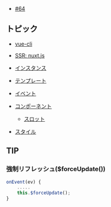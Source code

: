 - [#64](https://github.com/hdknr/scriptogr.am/issues/64)

## トピック

- [vue-cli](vue-cli.md)
- [SSR: nuxt.js](nextjs/README.md)
- [インスタンス](vue.instance.md)
- [テンプレート](vue.template.md)
- [イベント](vue.events.md)
- [コンポーネント](vue.components.md)

  - [スロット](vue.components.slot.md)


- [スタイル](vue.style.md)

## TIP

### 強制リフレッシュ($forceUpdate())

~~~js
onEvent(ev) {
    .....
    this.$forceUpdate();
}
~~~
